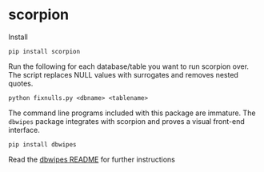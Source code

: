 scorpion
========


Install

    pip install scorpion

Run the following for each database/table you want to run scorpion over.
The script replaces NULL values with surrogates and removes nested quotes.

    python fixnulls.py <dbname> <tablename>


The command line programs included with this package are immature.
The `dbwipes` package integrates with scorpion and proves a visual
front-end interface.


    pip install dbwipes

Read the [dbwipes README](https://github.com/sirrice/dbwipes) for further instructions
